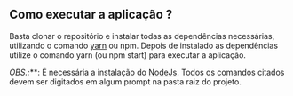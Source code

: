 ## Como executar a aplicação ?
Basta clonar o repositório e instalar todas as dependências necessárias, utilizando o comando [yarn](https://classic.yarnpkg.com/en/docs/install#windows-stable) ou npm. Depois de instalado as dependências utilize o comando yarn (ou npm start) para executar a aplicação.

_OBS.:_**: É necessária a instalação do [NodeJs](https://nodejs.org/en/). Todos os comandos citados devem ser digitados em algum prompt na pasta raiz do projeto.
